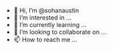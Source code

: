 - 👋 Hi, I’m @sohanaustin
- 👀 I’m interested in ...
- 🌱 I’m currently learning ...
- 💞️ I’m looking to collaborate on ...
- 📫 How to reach me ...

<!---
sohanaustin/sohanaustin is a ✨ special ✨ repository because its `README.md` (this file) appears on your GitHub profile.
You can click the Preview link to take a look at your changes.
--->
